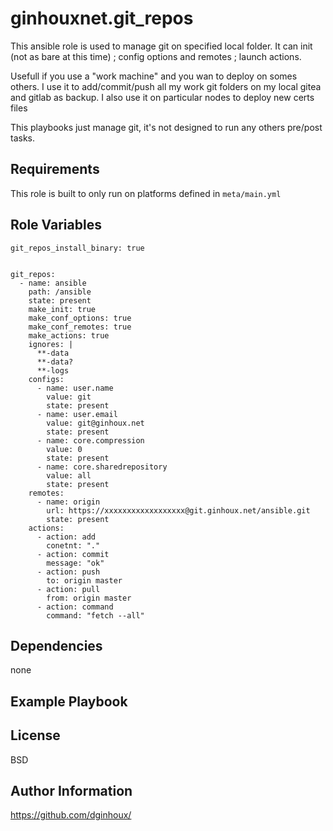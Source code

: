 ginhouxnet.git_repos
=========

This ansible role is used to manage git on specified local folder.
It can init (not as bare at this time) ; config options and remotes ; launch actions.

Usefull if you use a "work machine" and you wan to deploy on somes others.
I use it to add/commit/push all my work git folders on my local gitea and gitlab as backup.
I also use it on particular nodes to deploy new certs files

This playbooks just manage git, it's not designed to run any others pre/post tasks.


Requirements
------------

This role is built to only run on platforms defined in `meta/main.yml`


Role Variables
--------------



```
git_repos_install_binary: true


git_repos:
  - name: ansible
    path: /ansible
    state: present
    make_init: true
    make_conf_options: true
    make_conf_remotes: true
    make_actions: true
    ignores: |
      **-data
      **-data?
      **-logs
    configs:
      - name: user.name
        value: git
        state: present
      - name: user.email
        value: git@ginhoux.net
        state: present
      - name: core.compression
        value: 0
        state: present
      - name: core.sharedrepository
        value: all
        state: present
    remotes:
      - name: origin
        url: https://xxxxxxxxxxxxxxxxxx@git.ginhoux.net/ansible.git
        state: present
    actions:
      - action: add
        conetnt: "."
      - action: commit
        message: "ok"
      - action: push
        to: origin master
      - action: pull
        from: origin master
      - action: command
        command: "fetch --all"

```


Dependencies
------------

none


Example Playbook
----------------



License
-------

BSD


Author Information
------------------

https://github.com/dginhoux/
